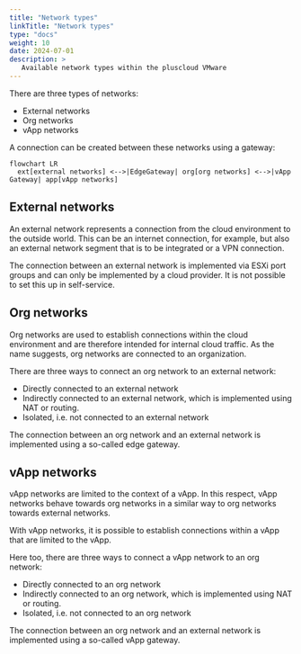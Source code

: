 ```yaml
---
title: "Network types"
linkTitle: "Network types"
type: "docs"
weight: 10
date: 2024-07-01
description: >
   Available network types within the pluscloud VMware
---
```


There are three types of networks:

* External networks
* Org networks
* vApp networks

A connection can be created between these networks using a gateway:

```mermaid
flowchart LR
  ext[external networks] <-->|EdgeGateway| org[org networks] <-->|vApp Gateway| app[vApp networks]
```

## External networks

An external network represents a connection from the cloud environment to the outside world.
This can be an internet connection, for example, but also an external network segment that is to be integrated or a VPN connection.

The connection between an external network is implemented via ESXi port groups and can only be implemented by a cloud provider. It is not possible to set this up in self-service.

## Org networks

Org networks are used to establish connections within the cloud environment and are therefore intended for internal cloud traffic.
As the name suggests, org networks are connected to an organization.

There are three ways to connect an org network to an external network:

* Directly connected to an external network
* Indirectly connected to an external network, which is implemented using NAT or routing.
* Isolated, i.e. not connected to an external network

The connection between an org network and an external network is implemented using a so-called edge gateway.

## vApp networks

vApp networks are limited to the context of a vApp. In this respect, vApp networks behave towards org networks in a similar way to org networks towards external networks.

With vApp networks, it is possible to establish connections within a vApp that are limited to the vApp.

Here too, there are three ways to connect a vApp network to an org network:

* Directly connected to an org network
* Indirectly connected to an org network, which is implemented using NAT or routing.
* Isolated, i.e. not connected to an org network

The connection between an org network and an external network is implemented using a so-called vApp gateway.
